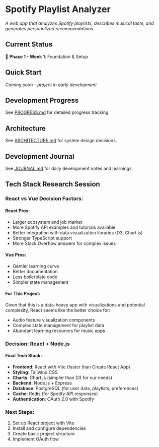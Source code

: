 # Spotify Playlist Analyzer

*A web app that analyzes Spotify playlists, describes musical taste, and generates personalized recommendations.*

## Current Status
🚧 **Phase 1 - Week 1**: Foundation & Setup

## Quick Start
*Coming soon - project in early development*

## Development Progress
See [PROGRESS.md](./PROGRESS.md) for detailed progress tracking.

## Architecture
See [ARCHITECTURE.md](./docs/ARCHITECTURE.md) for system design decisions.

## Development Journal
See [JOURNAL.md](./JOURNAL.md) for daily development notes and learnings.

## Tech Stack Research Session

### React vs Vue Decision Factors:

#### React Pros:
- Larger ecosystem and job market
- More Spotify API examples and tutorials available
- Better integration with data visualization libraries (D3, Chart.js)
- Stronger TypeScript support
- More Stack Overflow answers for complex issues

#### Vue Pros:
- Gentler learning curve
- Better documentation
- Less boilerplate code
- Simpler state management

#### For This Project:
Given that this is a data-heavy app with visualizations and potential complexity, React seems like the better choice for:
- Audio feature visualization components
- Complex state management for playlist data
- Abundant learning resources for music apps

### Decision: React + Node.js

#### Final Tech Stack:
- **Frontend**: React with Vite (faster than Create React App)
- **Styling**: Tailwind CSS
- **Charts**: Chart.js (simpler than D3 for our needs)
- **Backend**: Node.js + Express
- **Database**: PostgreSQL (for user data, playlists, preferences)
- **Cache**: Redis (for Spotify API responses)
- **Authentication**: OAuth 2.0 with Spotify

### Next Steps:
1. Set up React project with Vite
2. Install and configure dependencies
3. Create basic project structure
4. Implement OAuth flow